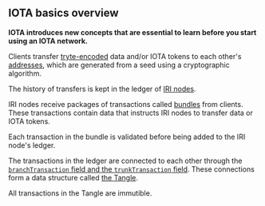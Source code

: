 ## IOTA basics overview

**IOTA introduces new concepts that are essential to learn before you start using an IOTA network.**

Clients transfer [tryte-encoded](concepts/trinary.md) data and/or IOTA tokens to each other's [addresses](concepts/addresses-and-signatures.md), which are generated from a seed using a cryptographic algorithm.

The history of transfers is kept in the ledger of [IRI nodes](root://getting-started/0.1/introduction/what-is-an-iri-node.md).

IRI nodes receive packages of transactions called [bundles](concepts/bundles-and-transactions.md) from clients. These transactions contain data that instructs IRI nodes to transfer data or IOTA tokens.

Each transaction in the bundle is validated before being added to the IRI node's ledger.

The transactions in the ledger are connected to each other through the [`branchTransaction` field and the `trunkTransaction` field](references/structure-of-a-transaction.md). These connections form a data structure called [the Tangle](root://the-tangle/0.1/introduction/overview.md).

All transactions in the Tangle are immutible.



